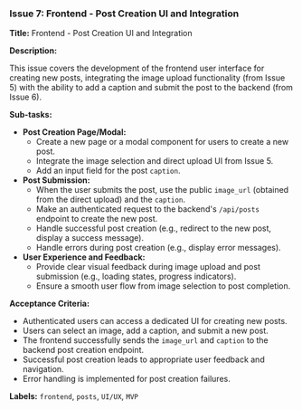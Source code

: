 ### Issue 7: Frontend - Post Creation UI and Integration

**Title:** Frontend - Post Creation UI and Integration

**Description:**

This issue covers the development of the frontend user interface for creating new posts, integrating the image upload functionality (from Issue 5) with the ability to add a caption and submit the post to the backend (from Issue 6).

**Sub-tasks:**

- **Post Creation Page/Modal:**
  - Create a new page or a modal component for users to create a new post.
  - Integrate the image selection and direct upload UI from Issue 5.
  - Add an input field for the post `caption`.
- **Post Submission:**
  - When the user submits the post, use the public `image_url` (obtained from the direct upload) and the `caption`.
  - Make an authenticated request to the backend's `/api/posts` endpoint to create the new post.
  - Handle successful post creation (e.g., redirect to the new post, display a success message).
  - Handle errors during post creation (e.g., display error messages).
- **User Experience and Feedback:**
  - Provide clear visual feedback during image upload and post submission (e.g., loading states, progress indicators).
  - Ensure a smooth user flow from image selection to post completion.

**Acceptance Criteria:**

- Authenticated users can access a dedicated UI for creating new posts.
- Users can select an image, add a caption, and submit a new post.
- The frontend successfully sends the `image_url` and `caption` to the backend post creation endpoint.
- Successful post creation leads to appropriate user feedback and navigation.
- Error handling is implemented for post creation failures.

**Labels:** `frontend`, `posts`, `UI/UX`, `MVP`



